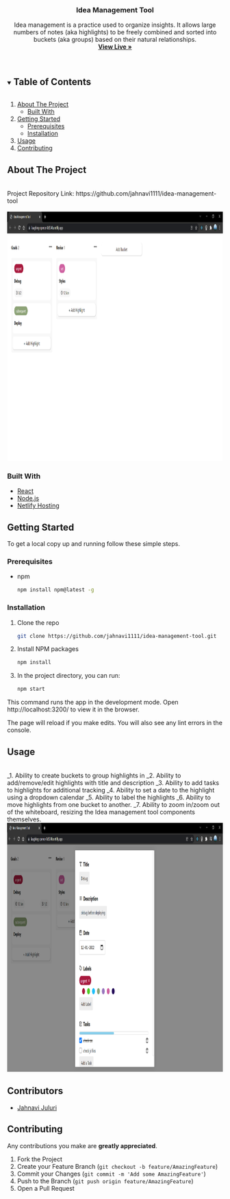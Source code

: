 <!-- # Idea Management Tool -->
<br />
<p align="center">
  <h3 align="center">Idea Management Tool</h3>
  <p align="center">
   Idea management is a practice used to organize insights. It allows large numbers of notes (aka highlights) to be freely combined and sorted into buckets (aka groups) based on their natural relationships.
    <br />
    <a href="https://laughing-spence-0d534b.netlify.app/"><strong>View Live »</strong></a>
    <br />
    <br />
  </p>
</p>



<!-- TABLE OF CONTENTS -->
<details open="open">
  <summary><h2 style="display: inline-block">Table of Contents</h2></summary>
  <ol>
    <li>
      <a href="#about-the-project">About The Project</a>
      <ul>
        <li><a href="#built-with">Built With</a></li>
      </ul>
    </li>
    <li>
      <a href="#getting-started">Getting Started</a>
      <ul>
        <li><a href="#prerequisites">Prerequisites</a></li>
        <li><a href="#installation">Installation</a></li>
      </ul>
    </li>
    <li><a href="#usage">Usage</a></li>
    <li><a href="#contributing">Contributing</a></li>
  </ol>
</details>



<!-- ABOUT THE PROJECT -->
## About The Project
<br/>
Project Repository Link: https://github.com/jahnavi1111/idea-management-tool
<br/>
<br/>
<img src="public\sample image.png" alt="Logo" width="1000" height="580">


### Built With

* [React](https://reactjs.org/)
* [Node.js](https://nodejs.dev/)
* [Netlify Hosting](https://www.netlify.com/)



<!-- GETTING STARTED -->
## Getting Started

To get a local copy up and running follow these simple steps.

### Prerequisites

* npm
  ```sh
  npm install npm@latest -g
  ```

### Installation

1. Clone the repo
   ```sh
   git clone https://github.com/jahnavi1111/idea-management-tool.git
   ```
2. Install NPM packages
   ```sh
   npm install
   ```
3. In the project directory, you can run:
   ```sh
   npm start
   ```
   
This command runs the app in the development mode.
Open http://localhost:3200/ to view it in the browser.

The page will reload if you make edits.
You will also see any lint errors in the console.


<!-- USAGE EXAMPLES -->
## Usage
<br/>
_1. Ability to create buckets to group highlights in
_2. Ability to add/remove/edit highlights with title and description
_3. Ability to add tasks to highlights for additional tracking
_4. Ability to set a date to the highlight using a dropdown calendar
_5. Ability to label the highlights
_6. Ability to move highlights from one bucket to another.
_7. Ability to zoom in/zoom out of the whiteboard, resizing the Idea management tool components themselves.
<br/>
<img src="public\usage image.png" alt="Logo" width="1000" height="580">



<!-- CONTRIBUTORS -->
## Contributors
* [Jahnavi Juluri](https://github.com/jahnavi1111)



<!-- CONTRIBUTING -->
## Contributing
Any contributions you make are **greatly appreciated**.

1. Fork the Project
2. Create your Feature Branch (`git checkout -b feature/AmazingFeature`)
3. Commit your Changes (`git commit -m 'Add some AmazingFeature'`)
4. Push to the Branch (`git push origin feature/AmazingFeature`)
5. Open a Pull Request



<!-- MARKDOWN LINKS & IMAGES -->
<!-- https://www.markdownguide.org/basic-syntax/#reference-style-links -->
[contributors-shield]: https://img.shields.io/github/contributors/github_username/repo.svg?style=for-the-badge
[contributors-url]: https://github.com/github_username/repo/graphs/contributors
[forks-shield]: https://img.shields.io/github/forks/github_username/repo.svg?style=for-the-badge
[forks-url]: https://github.com/github_username/repo/network/members
[stars-shield]: https://img.shields.io/github/stars/github_username/repo.svg?style=for-the-badge
[stars-url]: https://github.com/github_username/repo/stargazers
[issues-shield]: https://img.shields.io/github/issues/github_username/repo.svg?style=for-the-badge
[issues-url]: https://github.com/github_username/repo/issues
[license-shield]: https://img.shields.io/github/license/github_username/repo.svg?style=for-the-badge
[license-url]: https://github.com/github_username/repo/blob/master/LICENSE.txt
[linkedin-shield]: https://img.shields.io/badge/-LinkedIn-black.svg?style=for-the-badge&logo=linkedin&colorB=555
[linkedin-url]: https://linkedin.com/in/github_username

